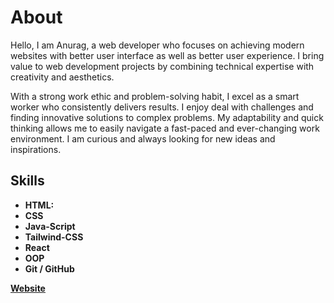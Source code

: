 # About
Hello, I am Anurag, a web developer who focuses on achieving modern websites with better user interface as well as better user experience. I bring value to web development projects by combining technical expertise with creativity and aesthetics.

With a strong work ethic and problem-solving habit, I excel as a smart worker who consistently delivers results. I enjoy deal with challenges and finding innovative solutions to complex problems. My adaptability and quick thinking allows me to easily navigate a fast-paced and ever-changing work environment.
I am curious and always looking for new ideas and inspirations.

## Skills
- **HTML:**
- **CSS**
- **Java-Script**
- **Tailwind-CSS**
- **React**
- **OOP**
- **Git / GitHub**

**[Website](https://useridanurag.github.io/portfolio/)**
